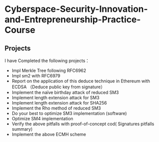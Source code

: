 # Cyberspace-Security-Innovation-and-Entrepreneurship-Practice-Course



## Projects
I have Completed the following projects：
- Impl Merkle Tree following RFC6962
- Impl sm2 with RFC6979
- Report on the application of this deduce technique in Ethereum with ECDSA （Deduce public key from signature）
- Implement the naïve birthday attack of reduced SM3
- Implement length extension attack for SM3
- Implement length extension attack for SHA256
- Implement the Rho method of reduced SM3
- Do your best to optimize SM3 implementation (software)
- Optimize SM4 implementation
- Verify the above pitfalls with proof-of-concept cod( Signatures pitfalls summary)
- Implement the above ECMH scheme
